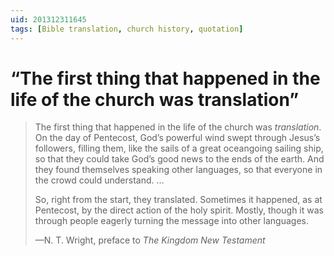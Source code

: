 ```yaml
---
uid: 201312311645
tags: [Bible translation, church history, quotation]
---
```


# “The first thing that happened in the life of the church was translation”

> The first thing that happened in the life of the church was *translation*. On the day of Pentecost, God’s powerful wind swept through Jesus’s followers, filling them, like the sails of a great oceangoing sailing ship, so that they could take God’s good news to the ends of the earth. And they found themselves speaking other languages, so that everyone in the crowd could understand. …
> 
> So, right from the start, they translated. Sometimes it happened, as at Pentecost, by the direct action of the holy spirit. Mostly, though it was through people eagerly turning the message into other languages.
> 
> —N. T. Wright, preface to *The Kingdom New Testament*
